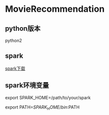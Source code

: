 # MovieRecommendation
## python版本
python2

## spark
[spark下载](http://spark.apache.org/downloads.html)

## spark环境变量
export SPARK_HOME=/path/to/your/spark

export PATH=$SPARK_HOME/bin:$PATH
